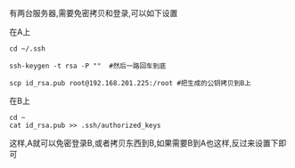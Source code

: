 
有两台服务器,需要免密拷贝和登录,可以如下设置

在A上

```
cd ~/.ssh

ssh-keygen -t rsa -P ""  #然后一路回车到底

scp id_rsa.pub root@192.168.201.225:/root #把生成的公钥拷贝到B上
```

在B上

```
cd ~
cat id_rsa.pub >> .ssh/authorized_keys
```
这样,A就可以免密登录B,或者拷贝东西到B,如果需要B到A也这样,反过来设置下即可
